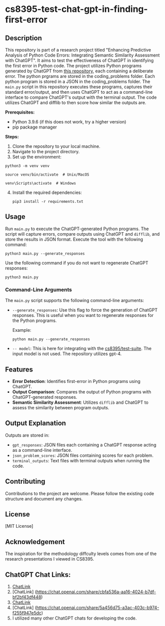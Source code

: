 # cs8395-test-chat-gpt-in-finding-first-error

## Description
This repository is part of a research project titled "Enhancing Predictive Analysis of Python Code Errors: Integrating Semantic Similarity Assessment with ChatGPT". It aims to test the effectiveness of ChatGPT in identifying the first error in Python code. The project utilizes Python programs generated by ChatGPT from [this repository](https://github.com/RajayPreddie/cs8395-problem-generation), each containing a deliberate error. The python prgrams are stored in the coding_problems folder. Each python program is stored in a JSON in the coding_problems folder. The `main.py` script in this repository executes these programs, captures their standard error/output, and then uses ChatGPT to act as a command-line interface to compare ChatGPT's output with the terminal output. The code utilizes ChatGPT and difflib to then score how similar the outputs are. 

**Prerequisites:**
- Python 3.9.6 (if this does not work, try a higher version)
- pip package manager

**Steps:**
1. Clone the repository to your local machine.
2. Navigate to the project directory.
3. Set up the environment:
```
python3 -m venv venv
```
```
source venv/bin/activate  # Unix/MacOS
```
```
venv\Scripts\activate  # Windows
```
4. Install the required dependencies:
   ```
   pip3 install -r requirements.txt
   ```

## Usage
Run `main.py` to execute the ChatGPT-generated Python programs. The script will capture errors, compare outputs using ChatGPT and `difflib`, and store the results in JSON format.
Execute the tool with the following command:
```
python3 main.py --generate_responses
```

Use the following command if you do not want to regenerate ChatGPT responses:
```
python3 main.py
```
### Command-Line Arguments
The `main.py` script supports the following command-line arguments:

- `--generate_responses`: Use this flag to force the generation of ChatGPT responses. This is useful when you want to regenerate responses for the Python programs.
  
  Example:
  ```
  python main.py --generate_responses
  ```
- `-- model`: This is here for integrating with the [cs8395/test-suite](https://github.com/nkalupahana/cs8395-test-suite). The input model is not used. The repository utilizes gpt-4.


## Features
- **Error Detection**: Identifies first-error in Python programs using ChatGPT.
- **Output Comparison**: Compares the output of Python programs with ChatGPT-generated responses.
- **Semantic Similarity Assessment**: Utilizes `difflib` and ChatGPT to assess the similarity between program outputs.

## Output Explanation
Outputs are stored in:
- `gpt_responses`: JSON files each containing a ChatGPT response acting as a command-line interface.
- `json_problem_scores`: JSON files containing scores for each problem.
- `terminal_outputs`: Text files with terminal outputs when running the code.

## Contributing
Contributions to the project are welcome. Please follow the existing code structure and document any changes.

## License
[MIT License]


## Acknowledgement
The inspiration for the methodology diffculty levels comes from one of the research 
presentations I viewed in CS8395.

## ChatGPT Chat Links:
1. [ChatLink](https://chat.openai.com/share/9c43608f-52d8-4415-8203-57a693547093)
2. [ChatLink] (https://chat.openai.com/share/cbfa536a-aa16-4024-b7df-bf2bf43df448)
3. [ChatLink](https://chat.openai.com/share/8216251e-6534-4e45-b0e6-1b085bdc25e3)
4. [ChatLink] (https://chat.openai.com/share/5a456d75-a3ac-403c-b974-f255f947e5dc)
5. I utilized many other ChatGPT chats for developing the code.